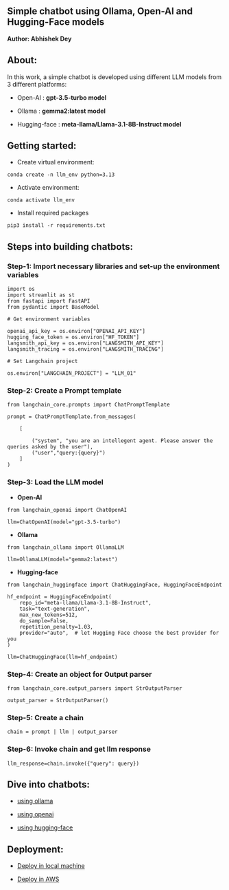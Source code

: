 ## Simple chatbot using Ollama, Open-AI and Hugging-Face models

**Author: Abhishek Dey**

## About:

In this work, a simple chatbot is developed using different LLM models from 3 different platforms:

* Open-AI : **gpt-3.5-turbo model**

* Ollama  : **gemma2:latest model**

* Hugging-face : **meta-llama/Llama-3.1-8B-Instruct model**

## Getting started:

* Create virtual environment:

```
conda create -n llm_env python=3.13

```

* Activate environment:

```
conda activate llm_env

```

* Install required packages

```
pip3 install -r requirements.txt

```

## Steps into building chatbots:

### Step-1: Import necessary libraries and set-up the environment variables

```
import os
import streamlit as st
from fastapi import FastAPI
from pydantic import BaseModel

# Get environment variables 

openai_api_key = os.environ["OPENAI_API_KEY"]
hugging_face_token = os.environ["HF_TOKEN"]
langsmith_api_key = os.environ["LANGSMITH_API_KEY"]
langsmith_tracing = os.environ["LANGSMITH_TRACING"]

# Set Langchain project

os.environ["LANGCHAIN_PROJECT"] = "LLM_01"

```

### Step-2: Create a Prompt template

```
from langchain_core.prompts import ChatPromptTemplate

prompt = ChatPromptTemplate.from_messages(

    [

        ("system", "you are an intellegent agent. Please answer the queries asked by the user"),
        ("user","query:{query}")
    ]
)

```

### Step-3: Load the LLM model

* **Open-AI**

```
from langchain_openai import ChatOpenAI

llm=ChatOpenAI(model="gpt-3.5-turbo")

```

* **Ollama**

```
from langchain_ollama import OllamaLLM

llm=OllamaLLM(model="gemma2:latest")

```
* **Hugging-face**

```
from langchain_huggingface import ChatHuggingFace, HuggingFaceEndpoint

hf_endpoint = HuggingFaceEndpoint(
    repo_id="meta-llama/Llama-3.1-8B-Instruct",
    task="text-generation",
    max_new_tokens=512,
    do_sample=False,
    repetition_penalty=1.03,
    provider="auto",  # let Hugging Face choose the best provider for you
)

llm=ChatHuggingFace(llm=hf_endpoint)

```

### Step-4: Create an object for Output parser

```
from langchain_core.output_parsers import StrOutputParser

output_parser = StrOutputParser()

```

### Step-5: Create a chain

```
chain = prompt | llm | output_parser

```

### Step-6: Invoke chain and get llm response

```
llm_response=chain.invoke({"query": query})

```

## Dive into chatbots:

* [using ollama](using_ollama)

* [using openai](using_openai)

* [using hugging-face](using_huggingface)

## Deployment:

* [Deploy in local machine](deployment/local_machine)

* [Deploy in AWS ](deployment/aws_deployment)

